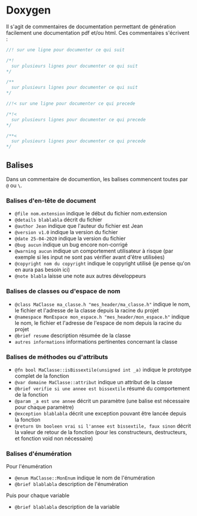 # Doxygen

Il s'agit de commentaires de documentation permettant de génération facilement une documentation pdf et/ou html. Ces commentaires s'écrivent :

```C++
//! sur une ligne pour documenter ce qui suit

/*!
  sur plusieurs lignes pour documenter ce qui suit
*/

/**
  sur plusieurs lignes pour documenter ce qui suit
*/

//!< sur une ligne pour documenter ce qui precede

/*!<
  sur plusieurs lignes pour documenter ce qui precede
*/

/**<
  sur plusieurs lignes pour documenter ce qui precede
*/

```

## Balises

Dans un commentaire de documention, les balises commencent toutes par `@` ou `\`.

### Balises d'en-tête de document

- `@file nom.extension` indique le début du fichier nom.extension
- `@details blablabla` décrit du fichier
- `@author Jean` indique que l'auteur du fichier est Jean
- `@version v1.0` indique la version du fichier
- `@date 25-04-2020` indique la version du fichier
- `@bug aucun` indique un bug encore non-corrigé
- `@warning aucun` indique un comportement utilisateur à risque (par exemple si les input ne sont pas vérifier avant d'être utilisées)
- `@copyright nom du copyright` indique le copyright utilisé (je pense qu'on en aura pas besoin ici)
- `@note blabla` laisse une note aux autres développeurs 

### Balises de classes ou d'espace de nom

- `@class MaClasse ma_classe.h "mes_header/ma_classe.h"` indique le nom, le fichier et l'adresse de la classe depuis la racine du projet
- `@namespace MonEspace mon_espace.h "mes_header/mon_espace.h"` indique le nom, le fichier et l'adresse de l'espace de nom depuis la racine du projet
- `@brief resume` description résumée de la classe
- `autres informations` informations pertinentes concernant la classe

### Balises de méthodes ou d'attributs

- `@fn bool MaClasse::isBissextile(unsigned int _a)` indique le prototype complet de la fonction
- `@var domaine MaClasse::attribut` indique un attribut de la classe
- `@brief verifie si une annee est bissextile` résumé du comportement de la fonction
- `@param _a est une annee` décrit un paramètre (une balise est nécessaire pour chaque paramètre)
- `@exception blablabla` décrit une exception pouvant être lancée depuis la fonction
- `@return Un booleen vrai si l'annee est bissextile, faux sinon` décrit la valeur de retour de la fonction (pour les constructeurs, destructeurs, et fonction void non nécessaire)

### Balises d'énumération

Pour l'énumération

- `@enum MaClasse::MonEnum` indique le nom de l'énumération
- `@brief blablabla` description de l'énumération

Puis pour chaque variable

- `@brief blablabla` description de la variable
